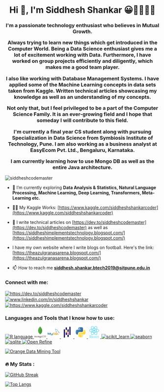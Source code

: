 <h1 align="center">Hi 👋, I'm Siddhesh Shankar 😀👨‍💻👨‍💻</h1>
<h3 align="center">
I'm a passionate technology enthusiast who believes in Mutual Growth. 

Always trying to learn new things which get introduced in the Computer World. Being a Data Science enthusiast gives me a lot of excitement working with Data. Furthermore, I have worked on group projects efficiently and diligently, which makes me a good team player. 

I also like working with Database Management Systems. I have applied some of the Machine Learning concepts in data sets taken from Kaggle. Written technical articles showcasing my knowledge as well as an understanding of my concepts. 
  
Not only that, but I feel privileged to be a part of the Computer Science Family. It is an ever-growing field and I hope that someday I will contribute to this field.

I'm currently a final year CS student along with pursuing Specialization in Data Science from Symbiosis Institute of Technology, Pune. I am also working as a business analyst at EasyEcom Pvt. Ltd., Bengaluru, Karnataka.

I am currently learning how to use Mongo DB as well as the entire Java architecture.</h3>

<p align="left"> <img src="https://komarev.com/ghpvc/?username=siddheshcodemaster&label=Profile%20views&color=0e75b6&style=flat" alt="siddheshcodemaster" /> </p>

- 🌱 I’m currently exploring **Data Analysis & Statistics, Natural Language Processing, Machine Learning, Deep Learning, Transformers, Meta-Learning etc.**

- 👨‍💻 My Kaggle Works: [https://www.kaggle.com/siddheshshankarcoder](https://www.kaggle.com/siddheshshankarcoder)

- 📝 I write technical articles on [https://dev.to/siddheshcodemaster](https://dev.to/siddheshcodemaster) as well as [https://siddheshimplementstechnology.blogspot.com/](https://siddheshimplementstechnology.blogspot.com/)

- I have my own website where I write blogs on football. Here's the link: [https://theazulgranasarena.blogspot.com/](https://theazulgranasarena.blogspot.com/)

- 📫 How to reach me **siddhesh.shankar.btech2019@sitpune.edu.in**

<h3 align="left">Connect with me:</h3>
<p align="left">
<a href="https://dev.to/https://dev.to/siddheshcodemaster" target="blank"><img align="center" src="https://raw.githubusercontent.com/rahuldkjain/github-profile-readme-generator/master/src/images/icons/Social/devto.svg" alt="https://dev.to/siddheshcodemaster" height="30" width="40" /></a>
<a href="https://linkedin.com/in/www.linkedin.com/in/siddheshshankar" target="blank"><img align="center" src="https://raw.githubusercontent.com/rahuldkjain/github-profile-readme-generator/master/src/images/icons/Social/linked-in-alt.svg" alt="www.linkedin.com/in/siddheshshankar" height="30" width="40" /></a>
<a href="https://kaggle.com/https://www.kaggle.com/siddheshshankarcoder" target="blank"><img align="center" src="https://raw.githubusercontent.com/rahuldkjain/github-profile-readme-generator/master/src/images/icons/Social/kaggle.svg" alt="https://www.kaggle.com/siddheshshankarcoder" height="30" width="40" /></a>
</p>

<h3 align="left">Languages and Tools that I know how to use:</h3>
<p align="left"> </a> <a href="https://www.r-project.org/about.html" target="_blank" rel="noreferrer"> <img src="https://www.vectorlogo.zone/logos/r-project/r-project-icon.svg" alt="R language", width="40" height="40"/> </a> <a href="https://www.mongodb.com/" target="_blank" rel="noreferrer"> <img src="https://raw.githubusercontent.com/devicons/devicon/master/icons/mongodb/mongodb-original-wordmark.svg" alt="mongodb" width="40" height="40"/> </a> <a href="https://www.mysql.com/" target="_blank" rel="noreferrer"> <img src="https://raw.githubusercontent.com/devicons/devicon/master/icons/mysql/mysql-original-wordmark.svg" alt="mysql" width="40" height="40"/> </a> <a href="https://pandas.pydata.org/" target="_blank" rel="noreferrer"> <img src="https://raw.githubusercontent.com/devicons/devicon/2ae2a900d2f041da66e950e4d48052658d850630/icons/pandas/pandas-original.svg" alt="pandas" width="40" height="40"/> </a> <a href="https://www.python.org" target="_blank" rel="noreferrer"> <img src="https://raw.githubusercontent.com/devicons/devicon/master/icons/python/python-original.svg" alt="python" width="40" height="40"/> </a> <a href="https://reactjs.org/" target="_blank" rel="noreferrer"> <img src="https://raw.githubusercontent.com/devicons/devicon/master/icons/react/react-original-wordmark.svg" alt="react" width="40" height="40"/> </a> <a href="https://scikit-learn.org/" target="_blank" rel="noreferrer"> <img src="https://upload.wikimedia.org/wikipedia/commons/0/05/Scikit_learn_logo_small.svg" alt="scikit_learn" width="40" height="40"/> </a> <a href="https://seaborn.pydata.org/" target="_blank" rel="noreferrer"> <img src="https://seaborn.pydata.org/_images/logo-mark-lightbg.svg" alt="seaborn" width="40" height="40"/> </a> <a href="https://www.sqlite.org/" target="_blank" rel="noreferrer"> <img src="https://www.vectorlogo.zone/logos/sqlite/sqlite-icon.svg" alt="sqlite" width="40" height="40"/> </a> <a href="https://openrefine.org" target="_blank" rel="noreferrer"><img src="https://upload.wikimedia.org/wikipedia/commons/7/76/Google-refine-logo.svg" alt="Open Refine" width="40" height="40"/></a></p>  <a href="https://orangedatamining.com/" target="_blank" rel="noreferrer"> <img src="https://orangedatamining.com/images/orange_logo_hq.png" alt="Orange Data Mining Tool" width="40" height="40"/> </a>

### :fire: My Stats :

[![GitHub Streak](http://github-readme-streak-stats.herokuapp.com?user=SiddheshCodeMaster&theme=dark&background=000000)](https://git.io/streak-stats)

[![Top Langs](https://github-readme-stats.vercel.app/api/top-langs/?username=SiddheshCodeMaster&layout=compact&theme=vision-friendly-dark)](https://github.com/anuraghazra/github-readme-stats)
